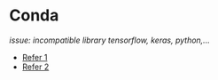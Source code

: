 # Conda

*issue: incompatible library tensorflow, keras, python,...*

- [Refer 1](https://forums.raspberrypi.com/viewtopic.php?t=316338)
- [Refer 2](https://github.com/conda-forge/miniforge?tab=readme-ov-file)
